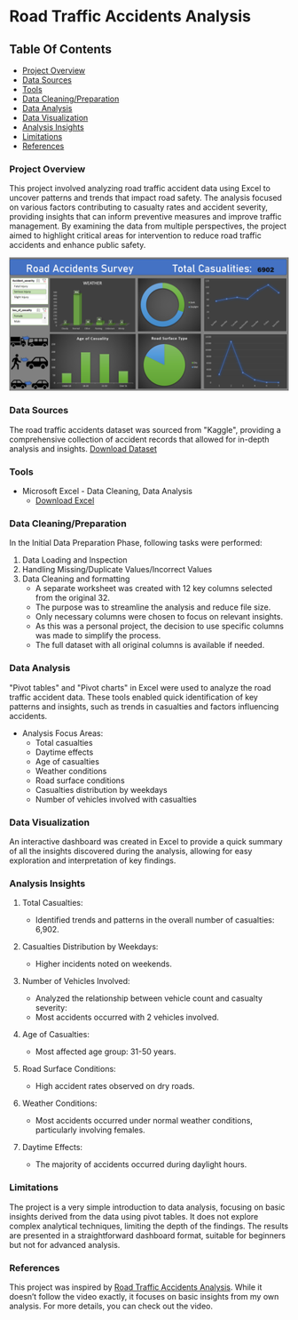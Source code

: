 # Road Traffic Accidents Analysis

## Table Of Contents

- [Project Overview](#project-overview)
- [Data Sources](#data-sources)
- [Tools](#tools)
- [Data Cleaning/Preparation](#data-cleaningpreparation)
- [Data Analysis](#data-analysis)
- [Data Visualization](#data-visualization)
- [Analysis Insights](#analysis-insights)
- [Limitations](#limitations)
- [References](#references)

### Project Overview

This project involved analyzing road traffic accident data using Excel to uncover patterns and trends that impact road safety. The analysis focused on various factors contributing to casualty rates and accident severity, providing insights that can inform preventive measures and improve traffic management. By examining the data from multiple perspectives, the project aimed to highlight critical areas for intervention to reduce road traffic accidents and enhance public safety.

![Dashboard](Dashboard.png)

### Data Sources

The road traffic accidents dataset was sourced from "Kaggle", providing a comprehensive collection of accident records that allowed for in-depth analysis and insights. [Download Dataset](https://www.kaggle.com/code/mohamedfaisvk/road-traffic-accidents-severity-classifier/input)

### Tools

- Microsoft Excel - Data Cleaning, Data Analysis
  - [Download Excel](https://www.microsoft.com/en-in/microsoft-365/excel)

### Data Cleaning/Preparation

In the Initial Data Preparation Phase, following tasks were performed:
1. Data Loading and Inspection
2. Handling Missing/Duplicate Values/Incorrect Values
3. Data Cleaning and formatting
   - A separate worksheet was created with 12 key columns selected from the original 32.
   - The purpose was to streamline the analysis and reduce file size.
   - Only necessary columns were chosen to focus on relevant insights.
   - As this was a personal project, the decision to use specific columns was made to simplify the process.
   - The full dataset with all original columns is available if needed.

### Data Analysis

"Pivot tables" and "Pivot charts" in Excel were used to analyze the road traffic accident data. These tools enabled quick identification of key patterns and insights, such as trends in casualties and factors influencing accidents.
- Analysis Focus Areas:
   - Total casualties   
   - Daytime effects
   - Age of casualties
   - Weather conditions
   - Road surface conditions
   - Casualties distribution by weekdays
   - Number of vehicles involved with casualties

### Data Visualization

An interactive dashboard was created in Excel to provide a quick summary of all the insights discovered during the analysis, allowing for easy exploration and interpretation of key findings.

### Analysis Insights

1. Total Casualties:
   - Identified trends and patterns in the overall number of casualties: 6,902.
     
2. Casualties Distribution by Weekdays:
   - Higher incidents noted on weekends.
     
3. Number of Vehicles Involved:
   - Analyzed the relationship between vehicle count and casualty severity:
   - Most accidents occurred with 2 vehicles involved.

4. Age of Casualties:
   - Most affected age group: 31-50 years.

5. Road Surface Conditions:
   - High accident rates observed on dry roads.

6. Weather Conditions:
   - Most accidents occurred under normal weather conditions, particularly involving females.

7. Daytime Effects:
   - The majority of accidents occurred during daylight hours.

### Limitations

The project is a very simple introduction to data analysis, focusing on basic insights derived from the data using pivot tables. It does not explore complex analytical techniques, limiting the depth of the findings. The results are presented in a straightforward dashboard format, suitable for beginners but not for advanced analysis.

### References

This project was inspired by [Road Traffic Accidents Analysis](https://youtu.be/XeWfLNe3moM?si=ZHPEc0v_YOudPnYa). While it doesn’t follow the video exactly, it focuses on basic insights from my own analysis. For more details, you can check out the video.



    
